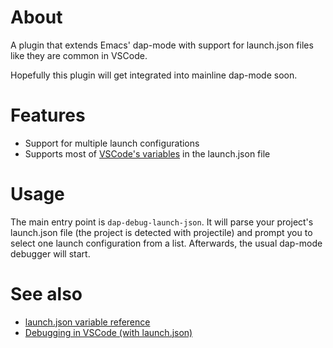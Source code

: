 # About
A plugin that extends Emacs' dap-mode with support for launch.json files like
they are common in VSCode.

Hopefully this plugin will get integrated into mainline dap-mode soon.

# Features
- Support for multiple launch configurations
- Supports most of [VSCode's
  variables](https://code.visualstudio.com/docs/editor/variables-reference) in
  the launch.json file

# Usage
The main entry point is `dap-debug-launch-json`. It will parse your project's
launch.json file (the project is detected with projectile) and prompt you to
select one launch configuration from a list. Afterwards, the usual dap-mode
debugger will start.

# See also
- [launch.json variable reference](https://code.visualstudio.com/docs/editor/variables-reference)
- [Debugging in VSCode (with launch.json)](https://code.visualstudio.com/docs/editor/debugging)
